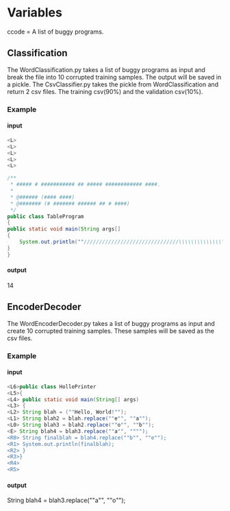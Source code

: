 # Variables
ccode = A list of buggy programs.

## Classification

The WordClassification.py takes a list of buggy programs as input and break the file into 10 corrupted training samples. The output will be saved in a pickle.
The CsvClassifier.py takes the pickle from WordClassification and return 2 csv files. The training csv(90%) and the validation csv(10%).

### Example
#### input
```java
<L>
<L>
<L>
<L>
<L>

/**
 * ##### # ########### ## ##### ############ ####.
 * 
 * @###### (#### ####) 
 * @####### (# ####### ###### ## # ####)
 */
public class TableProgram
{
public static void main(String args[]
{
    System.out.println(""///////////////////////////////\\\\\\\\\\\\\\\\\\\\\\\"""");
}
}       
```
#### output
  14



## EncoderDecoder
The WordEncoderDecoder.py takes a list of buggy programs as input and create 10 corrupted training samples. These samples will be saved as the csv files.
### Example
#### input
```java
<L6>public class HollePrinter
<L5>{
<L4> public static void main(String[] args)
<L3> {
<L2> String blah = (""Hello, World!"");
<L1> String blah2 = blah.replace(""e"", ""a"");
<L0> String blah3 = blah2.replace(""o"", ""b"");
<E> String blah4 = blah3.replace(""a"", """");
<R0> String finalblah = blah4.replace(""b"", ""e"");
<R1> System.out.println(finalblah);
<R2> }
<R3>}
<R4> 
<R5>
```
#### output
String blah4 = blah3.replace(""a"", ""o"");
